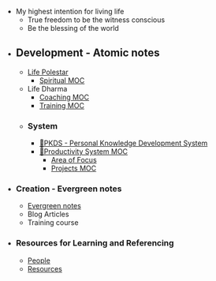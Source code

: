 - My highest intention for living life
    - True freedom to be the witness conscious
    - Be the blessing of the world
- ## Development - Atomic notes
    - [Life Polestar](<Life Polestar.md>)
        - [Spiritual MOC](<Spiritual MOC.md>)
    - Life Dharma
        - [Coaching MOC](<Coaching MOC.md>)
        - [Training MOC](<Training MOC.md>)
    - ### System
        - [🌲PKDS - Personal Knowledge Development System ](<🌲PKDS - Personal Knowledge Development System .md>)
        - [🧭Productivity System MOC ](<🧭Productivity System MOC .md>)
            - [Area of Focus](<Area of Focus.md>)
            - [Projects MOC](<Projects MOC.md>)
- ### Creation - Evergreen notes
    - [Evergreen notes](<Evergreen notes.md>)
    - Blog Articles
    - Training course
- ### Resources for Learning and Referencing
    - [People](<People.md>)
    - [Resources](<Resources.md>)
